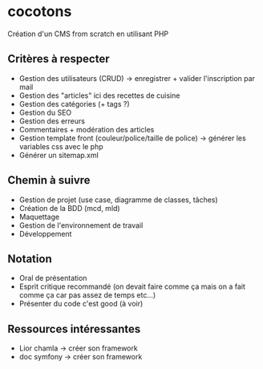 # cocotons
Création d'un CMS from scratch en utilisant PHP

## Critères à respecter
- Gestion des utilisateurs (CRUD) -> enregistrer + valider l'inscription par mail
- Gestion des "articles" ici des recettes de cuisine
- Gestion des catégories (+ tags ?)
- Gestion du SEO
- Gestion des erreurs
- Commentaires + modération des articles
- Gestion template front (couleur/police/taille de police) -> générer les variables css avec le php
- Générer un sitemap.xml

## Chemin à suivre
- Gestion de projet (use case, diagramme de classes, tâches)
- Création de la BDD (mcd, mld)
- Maquettage
- Gestion de l'environnement de travail
- Développement

## Notation
- Oral de présentation
- Esprit critique recommandé (on devait faire comme ça mais on a fait comme ça car pas assez de temps etc...)
- Présenter du code c'est good (à voir)

## Ressources intéressantes
- Lior chamla -> créer son framework
- doc symfony -> créer son framework
